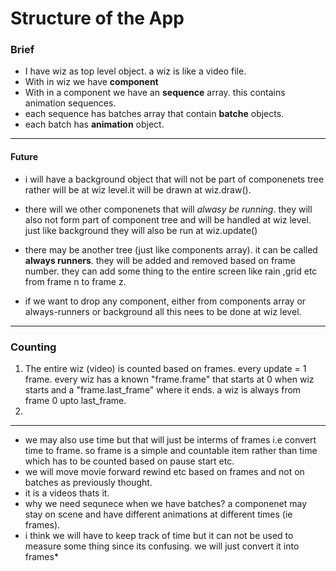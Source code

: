 # Structure of the App

### Brief
- I have wiz as top level object. a wiz is like a video file.
- With in wiz we have **component** 
- With in a component we have an **sequence** array. this contains animation sequences.
- each sequence has batches array that contain **batche** objects.
- each batch has **animation** object.

---
#### Future
- i will have a background object that will not be part of componenets tree rather will be at wiz level.it will be drawn at wiz.draw().
- there will we other componenets that will *alwasy be running*.  they will also not form part of component tree and will be handled at wiz level. just like background they will also be run at wiz.update()
- there may be another tree (just like components array). it can be called **always runners**. they will be added and removed based on frame number. they can add some thing to the entire screen like rain ,grid etc from frame n to frame z.

- if we want to drop any component, either from components array or always-runners or background all this nees to be done at wiz level.
---

### Counting
1. The entire wiz (video) is counted based on frames. every update = 1 frame. every wiz has a known "frame.frame" that starts at 0 when wiz starts and a "frame.last_frame" where it ends. a wiz is always from frame 0 upto last_frame. 
2. 



---
- we may also use time but that will just be interms of frames i.e convert time to frame. so frame is a simple and countable item rather than time which has to be counted based on pause start etc.
- we will move movie forward rewind etc based on frames and not on batches as previously thought.
- it is a videos thats it. 
- why we need sequnece when we have batches? a componenet may stay on scene and have different animations at different times (ie frames).
- i think we will have to keep track of time but it can not be used to measure some thing since its confusing. we will just convert it into frames*